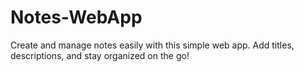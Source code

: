 # Notes-WebApp
Create and manage notes easily with this simple web app. Add titles, descriptions, and stay organized on the go!
